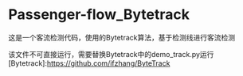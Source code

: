 # Passenger-flow_Bytetrack
这是一个客流检测代码，使用的Bytetrack算法，基于检测线进行客流检测

该文件不可直接运行，需要替换Bytetrack中的demo_track.py运行  
[Bytetrack]:https://github.com/ifzhang/ByteTrack
